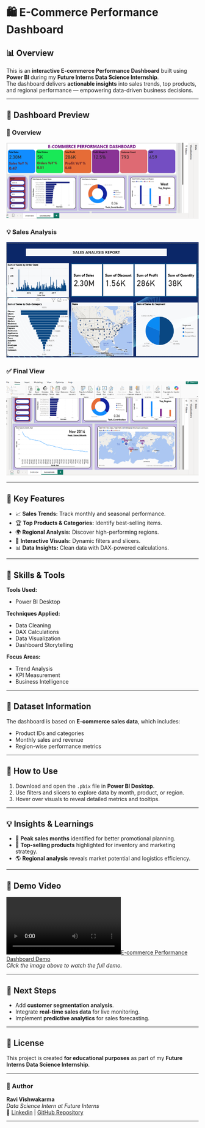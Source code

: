 # 🛍️ E-Commerce Performance Dashboard  

## 📊 Overview  
This is an **interactive E-commerce Performance Dashboard** built using **Power BI** during my **Future Interns Data Science Internship**.  
The dashboard delivers **actionable insights** into sales trends, top products, and regional performance — empowering data-driven business decisions.

---

## 📸 Dashboard Preview  

### 🧭 Overview  
![Dashboard Overview](https://github.com/ravikumar-3481/FUTURE_DS_01/blob/main/Dashboard%20images%2FDahboard%20Overview.png)

### 💡 Sales Analysis  
![Sales Dashboard](https://github.com/ravikumar-3481/FUTURE_DS_01/blob/main/Dashboard%20images%2FDashboard%20B.png)

### ✅ Final View  
![Final Dashboard View](https://github.com/ravikumar-3481/FUTURE_DS_01/blob/main/Dashboard%20images%2FDashboard%20Final%20view.png)

---

## 🎯 Key Features  
- 📈 **Sales Trends:** Track monthly and seasonal performance.  
- 🏆 **Top Products & Categories:** Identify best-selling items.  
- 🌍 **Regional Analysis:** Discover high-performing regions.  
- 🧩 **Interactive Visuals:** Dynamic filters and slicers.  
- 📊 **Data Insights:** Clean data with DAX-powered calculations.  

---

## 🧰 Skills & Tools  

**Tools Used:**  
- Power BI Desktop  

**Techniques Applied:**  
- Data Cleaning  
- DAX Calculations  
- Data Visualization  
- Dashboard Storytelling  

**Focus Areas:**  
- Trend Analysis  
- KPI Measurement  
- Business Intelligence  

---

## 📂 Dataset Information  
The dashboard is based on **E-commerce sales data**, which includes:  
- Product IDs and categories  
- Monthly sales and revenue  
- Region-wise performance metrics  

---

## 🚀 How to Use  
1. Download and open the `.pbix` file in **Power BI Desktop**.  
2. Use filters and slicers to explore data by month, product, or region.  
3. Hover over visuals to reveal detailed metrics and tooltips.  

---

## 💡 Insights & Learnings  
- 📆 **Peak sales months** identified for better promotional planning.  
- 🛒 **Top-selling products** highlighted for inventory and marketing strategy.  
- 🌎 **Regional analysis** reveals market potential and logistics efficiency.  

---

## 🎥 Demo Video  
[![E-commerce Performance Dashboard Demo](https://github.com/ravikumar-3481/FUTURE_DS_01/blob/main/Dashboard%20images%2FDemo%20video%2FVID_20251022073124.mp4)](https://youtu.be/zpAQyT0_Qys)  
*Click the image above to watch the full demo.*

---

## 🔮 Next Steps  
- Add **customer segmentation analysis**.  
- Integrate **real-time sales data** for live monitoring.  
- Implement **predictive analytics** for sales forecasting.  

---

## 🧾 License  
This project is created **for educational purposes** as part of my **Future Interns Data Science Internship**.  

---

### 📌 Author  
**Ravi Vishwakarma**  
_Data Science Intern at Future Interns_  
🔗 [Linkedin](https://www.linkedin.com/in/ravi-vishwakarma67) | [GitHub Repository](https://github.com/ravikumar-3481/FUTURE_DS_01)

---